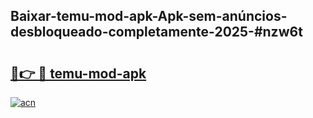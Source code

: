 ## Baixar-temu-mod-apk-Apk-sem-anúncios-desbloqueado-completamente-2025-#nzw6t

# <h2><a href="https://ainizakaria.my?title=temu-mod-apk&ref=20M">🔗👉 🔴 temu-mod-apk</a></h2>

[![acn](https://github.com/user-attachments/assets/0f9c940e-d8b0-45ae-aac7-cd30a18b3e1c)](https://ainizakaria.my?title=temu-mod-apk&ref=20M)

